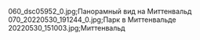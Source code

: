060_dsc05952_0.jpg;Панорамный вид на Миттенвальд
070_20220530_191244_0.jpg;Парк в Миттенвальде
20220530_151003.jpg;Миттенвальд
